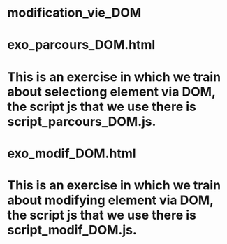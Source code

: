 # modification_vie_DOM

#	exo_parcours_DOM.html
#	This is an exercise in which we train about selectiong element via DOM, the script js that we use there is script_parcours_DOM.js.

#	exo_modif_DOM.html
#	This is an exercise in which we train about modifying element via DOM, the script js that we use there is script_modif_DOM.js.